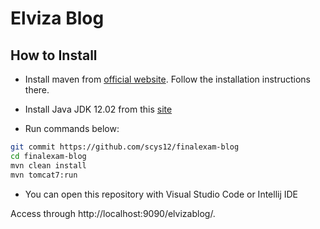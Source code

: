 # Elviza Blog

## How to Install

- Install maven from [official website](https://maven.apache.org/install.html). Follow the installation instructions there.

- Install Java JDK 12.02 from this [site](https://www.oracle.com/java/technologies/javase/jdk12-archive-downloads.html)

- Run commands below:

```bash
git commit https://github.com/scys12/finalexam-blog
cd finalexam-blog
mvn clean install
mvn tomcat7:run
```

- You can open this repository with Visual Studio Code or Intellij IDE

Access through http://localhost:9090/elvizablog/.
